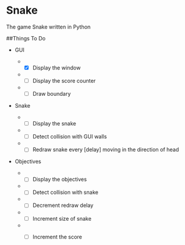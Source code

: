 # Snake
The game Snake written in Python

##Things To Do  
* GUI
   * - [x] Display the window 
   * - [ ] Display the score counter
   * - [ ] Draw boundary

* Snake

   * - [ ] Display the snake
   * - [ ] Detect collision with GUI walls
   * - [ ] Redraw snake every [delay] moving in the direction of head
  
* Objectives 

   * - [ ] Display the objectives 
   * - [ ] Detect collision with snake
   * - [ ] Decrement redraw delay
   * - [ ] Increment size of snake
   * - [ ] Increment the score


